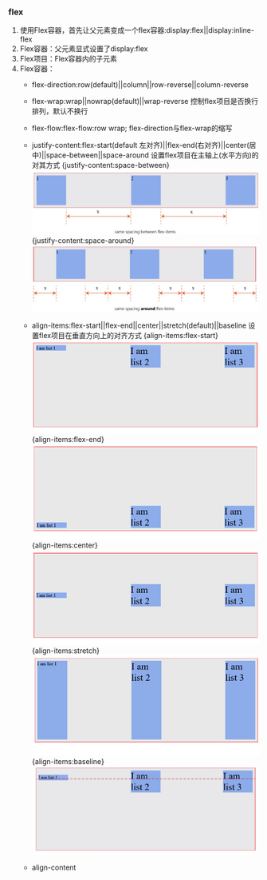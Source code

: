 ### flex
1. 使用Flex容器，首先让父元素变成一个flex容器:display:flex||display:inline-flex
2. Flex容器：父元素显式设置了display:flex
3. Flex项目：Flex容器内的子元素
4. Flex容器：
    - flex-direction:row(default)||column||row-reverse||column-reverse
    - flex-wrap:wrap||nowrap(default)||wrap-reverse 控制flex项目是否换行排列，默认不换行
    - flex-flow:flex-flow:row wrap;
    flex-direction与flex-wrap的缩写 
    - justify-content:flex-start(default 左对齐)||flex-end(右对齐)||center(居中)||space-between||space-around 
    设置flex项目在主轴上(水平方向)的对其方式
    {justify-content:space-between}
    ![](images/flexbox-2.jpeg)
    {justify-content:space-around}
    ![](images/flexbox-3.jpeg) 
    - align-items:flex-start||flex-end||center||stretch(default)||baseline
    设置flex项目在垂直方向上的对齐方式
    {align-items:flex-start}
    ![](images/flexbox-5.png)
    {align-items:flex-end}
    ![](images/flexbox-6.png)
    {align-items:center}
    ![](images/flexbox-7.png)
    {align-items:stretch}
    ![](images/flexbox-4.png)
    {align-items:baseline}
    ![](images/flexbox-8.jpeg)

    - align-content

